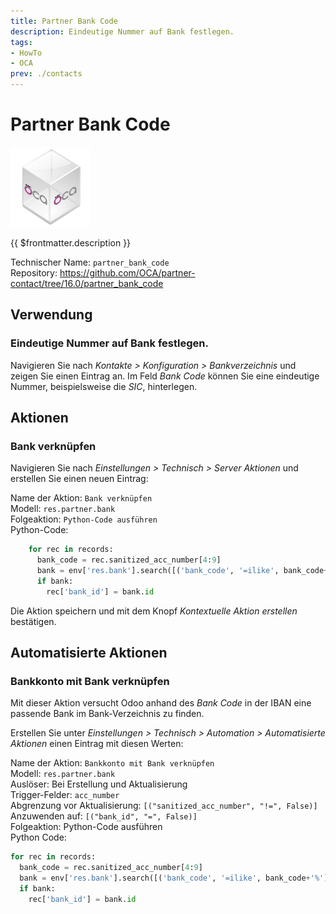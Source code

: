 ```yaml
---
title: Partner Bank Code
description: Eindeutige Nummer auf Bank festlegen.
tags:
- HowTo
- OCA
prev: ./contacts
---
```

# Partner Bank Code
![icon_oca_app](attachments/icon_oca_app.png)

{{ $frontmatter.description }}

Technischer Name: `partner_bank_code`\
Repository: <https://github.com/OCA/partner-contact/tree/16.0/partner_bank_code>

## Verwendung

### Eindeutige Nummer auf Bank festlegen.

Navigieren Sie nach *Kontakte > Konfiguration > Bankverzeichnis* und zeigen Sie einen Eintrag an. Im Feld *Bank Code* können Sie eine eindeutige Nummer, beispielsweise die *SIC*,  hinterlegen.

## Aktionen

### Bank verknüpfen

Navigieren Sie nach *Einstellungen > Technisch > Server Aktionen* und erstellen Sie einen neuen Eintrag:

Name der Aktion: `Bank verknüpfen`\
Modell: `res.partner.bank`\
Folgeaktion: `Python-Code ausführen`\
Python-Code:

```python
	for rec in records:
	  bank_code = rec.sanitized_acc_number[4:9]
	  bank = env['res.bank'].search([('bank_code', '=ilike', bank_code+'%')], limit=1)
	  if bank:
	    rec['bank_id'] = bank.id
```

Die Aktion speichern und mit dem Knopf *Kontextuelle Aktion erstellen* bestätigen.

## Automatisierte Aktionen

### Bankkonto mit Bank verknüpfen

Mit dieser Aktion versucht Odoo anhand des *Bank Code* in der IBAN eine passende Bank im Bank-Verzeichnis zu finden.

Erstellen Sie unter *Einstellungen > Technisch > Automation > Automatisierte Aktionen* einen Eintrag mit diesen Werten:

Name der Aktion: `Bankkonto mit Bank verknüpfen`\
Modell: `res.partner.bank`\
Auslöser: Bei Erstellung und Aktualisierung\
Trigger-Felder: `acc_number`\
Abgrenzung vor Aktualisierung: `[("sanitized_acc_number", "!=", False)]`\
Anzuwenden auf: `[("bank_id", "=", False)]`\
Folgeaktion: Python-Code ausführen\
Python Code:

```python
for rec in records:
  bank_code = rec.sanitized_acc_number[4:9]
  bank = env['res.bank'].search([('bank_code', '=ilike', bank_code+'%')], limit=1)
  if bank:
    rec['bank_id'] = bank.id
```